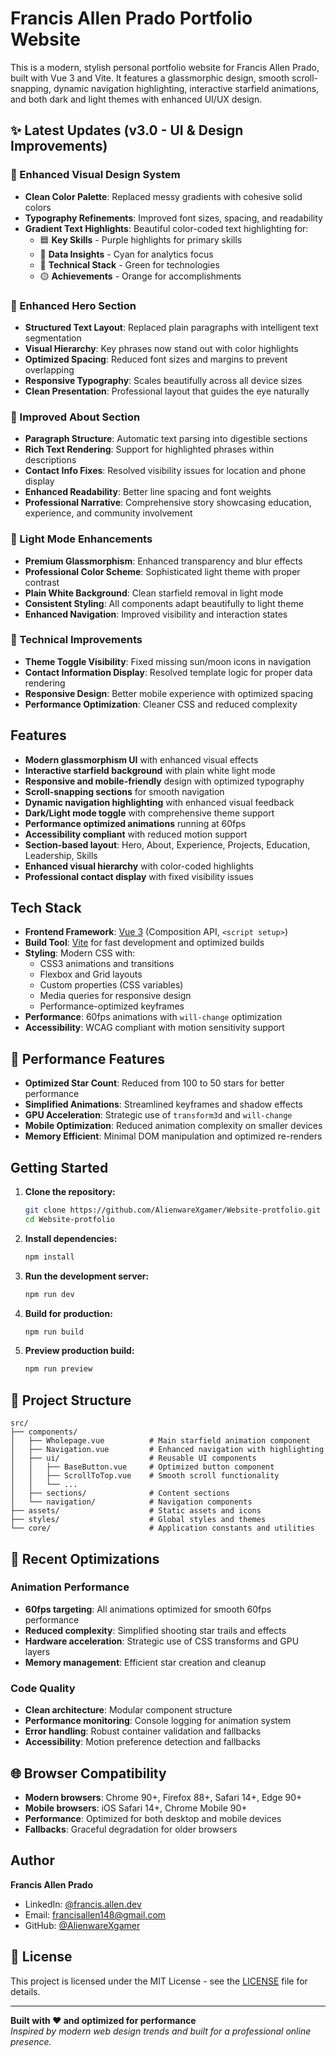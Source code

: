 # Francis Allen Prado Portfolio Website

This is a modern, stylish personal portfolio website for Francis Allen Prado, built with Vue 3 and Vite. It features a glassmorphic design, smooth scroll-snapping, dynamic navigation highlighting, interactive starfield animations, and both dark and light themes with enhanced UI/UX design.

## ✨ Latest Updates (v3.0 - UI & Design Improvements)

### 🎨 Enhanced Visual Design System

- **Clean Color Palette**: Replaced messy gradients with cohesive solid colors
- **Typography Refinements**: Improved font sizes, spacing, and readability
- **Gradient Text Highlights**: Beautiful color-coded text highlighting for:
  - 🟦 **Key Skills** - Purple highlights for primary skills
  - 🔄 **Data Insights** - Cyan for analytics focus
  - 💚 **Technical Stack** - Green for technologies
  - 🟡 **Achievements** - Orange for accomplishments

### 🌟 Enhanced Hero Section

- **Structured Text Layout**: Replaced plain paragraphs with intelligent text segmentation
- **Visual Hierarchy**: Key phrases now stand out with color highlights
- **Optimized Spacing**: Reduced font sizes and margins to prevent overlapping
- **Responsive Typography**: Scales beautifully across all device sizes
- **Clean Presentation**: Professional layout that guides the eye naturally

### 📖 Improved About Section

- **Paragraph Structure**: Automatic text parsing into digestible sections
- **Rich Text Rendering**: Support for highlighted phrases within descriptions
- **Contact Info Fixes**: Resolved visibility issues for location and phone display
- **Enhanced Readability**: Better line spacing and font weights
- **Professional Narrative**: Comprehensive story showcasing education, experience, and community involvement

### 🎯 Light Mode Enhancements

- **Premium Glassmorphism**: Enhanced transparency and blur effects
- **Professional Color Scheme**: Sophisticated light theme with proper contrast
- **Plain White Background**: Clean starfield removal in light mode
- **Consistent Styling**: All components adapt beautifully to light theme
- **Enhanced Navigation**: Improved visibility and interaction states

### 🔧 Technical Improvements

- **Theme Toggle Visibility**: Fixed missing sun/moon icons in navigation
- **Contact Information Display**: Resolved template logic for proper data rendering
- **Responsive Design**: Better mobile experience with optimized spacing
- **Performance Optimization**: Cleaner CSS and reduced complexity

## Features

- **Modern glassmorphism UI** with enhanced visual effects
- **Interactive starfield background** with plain white light mode
- **Responsive and mobile-friendly** design with optimized typography
- **Scroll-snapping sections** for smooth navigation
- **Dynamic navigation highlighting** with enhanced visual feedback
- **Dark/Light mode toggle** with comprehensive theme support
- **Performance optimized animations** running at 60fps
- **Accessibility compliant** with reduced motion support
- **Section-based layout**: Hero, About, Experience, Projects, Education, Leadership, Skills
- **Enhanced visual hierarchy** with color-coded highlights
- **Professional contact display** with fixed visibility issues

## Tech Stack

- **Frontend Framework**: [Vue 3](https://vuejs.org/) (Composition API, `<script setup>`)
- **Build Tool**: [Vite](https://vitejs.dev/) for fast development and optimized builds
- **Styling**: Modern CSS with:
  - CSS3 animations and transitions
  - Flexbox and Grid layouts
  - Custom properties (CSS variables)
  - Media queries for responsive design
  - Performance-optimized keyframes
- **Performance**: 60fps animations with `will-change` optimization
- **Accessibility**: WCAG compliant with motion sensitivity support

## 🚀 Performance Features

- **Optimized Star Count**: Reduced from 100 to 50 stars for better performance
- **Simplified Animations**: Streamlined keyframes and shadow effects
- **GPU Acceleration**: Strategic use of `transform3d` and `will-change`
- **Mobile Optimization**: Reduced animation complexity on smaller devices
- **Memory Efficient**: Minimal DOM manipulation and optimized re-renders

## Getting Started

1. **Clone the repository:**

   ```sh
   git clone https://github.com/AlienwareXgamer/Website-protfolio.git
   cd Website-protfolio
   ```

2. **Install dependencies:**

   ```sh
   npm install
   ```

3. **Run the development server:**

   ```sh
   npm run dev
   ```

4. **Build for production:**

   ```sh
   npm run build
   ```

5. **Preview production build:**
   ```sh
   npm run preview
   ```

## 📁 Project Structure

```
src/
├── components/
│   ├── Wholepage.vue          # Main starfield animation component
│   ├── Navigation.vue         # Enhanced navigation with highlighting
│   ├── ui/                    # Reusable UI components
│   │   ├── BaseButton.vue     # Optimized button component
│   │   ├── ScrollToTop.vue    # Smooth scroll functionality
│   │   └── ...
│   ├── sections/              # Content sections
│   └── navigation/            # Navigation components
├── assets/                    # Static assets and icons
├── styles/                    # Global styles and themes
└── core/                      # Application constants and utilities
```

## 🎯 Recent Optimizations

### Animation Performance

- **60fps targeting**: All animations optimized for smooth 60fps performance
- **Reduced complexity**: Simplified shooting star trails and effects
- **Hardware acceleration**: Strategic use of CSS transforms and GPU layers
- **Memory management**: Efficient star creation and cleanup

### Code Quality

- **Clean architecture**: Modular component structure
- **Performance monitoring**: Console logging for animation system
- **Error handling**: Robust container validation and fallbacks
- **Accessibility**: Motion preference detection and fallbacks

## 🌐 Browser Compatibility

- **Modern browsers**: Chrome 90+, Firefox 88+, Safari 14+, Edge 90+
- **Mobile browsers**: iOS Safari 14+, Chrome Mobile 90+
- **Performance**: Optimized for both desktop and mobile devices
- **Fallbacks**: Graceful degradation for older browsers

## Author

**Francis Allen Prado**

- LinkedIn: [@francis.allen.dev](https://www.linkedin.com/in/francis-allen-prado)
- Email: francisallen148@gmail.com
- GitHub: [@AlienwareXgamer](https://github.com/AlienwareXgamer)

## 📄 License

This project is licensed under the MIT License - see the [LICENSE](LICENSE) file for details.

---

**Built with ❤️ and optimized for performance**  
_Inspired by modern web design trends and built for a professional online presence._
